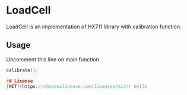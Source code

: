 # LoadCell
LoadCell is an implementation of HX711 library with calibration function.

## Usage
Uncomment this line on main function.
```c++
calibrate();

## License
[MIT](https://choosealicense.com/licenses/mit/) hello